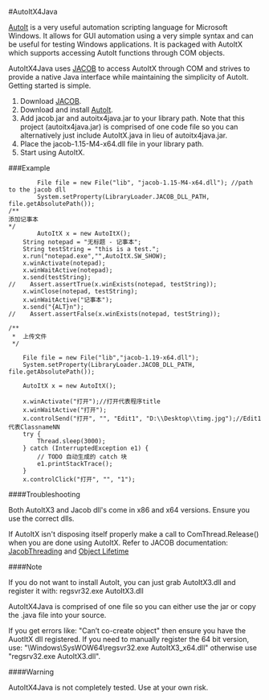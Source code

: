 #AutoItX4Java

[AutoIt](http://www.autoitscript.com/autoit3/index.shtml) is a very useful automation scripting language for Microsoft Windows. It allows for GUI automation using a very simple syntax and can be useful for testing Windows applications. It is packaged with AutoItX which supports accessing AutoIt functions through COM objects.

AutoItX4Java uses [JACOB](http://sourceforge.net/projects/jacob-project/) to access AutoItX through COM and strives to provide a native Java interface while maintaining the simplicity of AutoIt. Getting started is simple.

1. Download [JACOB](http://sourceforge.net/projects/jacob-project/).
2. Download and install [AutoIt](http://www.autoitscript.com/autoit3/index.shtml).
3. Add jacob.jar and autoitx4java.jar to your library path. Note that this project (autoitx4java.jar) is comprised of one code file so you can alternatively just include AutoItX.java in lieu of autoitx4java.jar.
4. Place the jacob-1.15-M4-x64.dll file in your library path.
5. Start using AutoItX. 

###Example
```
        File file = new File("lib", "jacob-1.15-M4-x64.dll"); //path to the jacob dll
        System.setProperty(LibraryLoader.JACOB_DLL_PATH, file.getAbsolutePath());
/**
添加记事本
*/
        AutoItX x = new AutoItX();
    String notepad = "无标题 - 记事本";
    String testString = "this is a test.";
    x.run("notepad.exe","",AutoItX.SW_SHOW);
    x.winActivate(notepad);
    x.winWaitActive(notepad);
    x.send(testString);
//    Assert.assertTrue(x.winExists(notepad, testString));
    x.winClose(notepad, testString);
    x.winWaitActive("记事本");
    x.send("{ALT}n");
//    Assert.assertFalse(x.winExists(notepad, testString));

/**
 * 	上传文件
 */

	File file = new File("lib","jacob-1.19-x64.dll");
	System.setProperty(LibraryLoader.JACOB_DLL_PATH, file.getAbsolutePath());
	
    AutoItX x = new AutoItX();

    x.winActivate("打开");//打开代表程序title
    x.winWaitActive("打开");
    x.controlSend("打开", "", "Edit1", "D:\\Desktop\\timg.jpg");//Edit1代表ClassnameNN
    try {
		Thread.sleep(3000);
	} catch (InterruptedException e1) {
		// TODO 自动生成的 catch 块
		e1.printStackTrace();
	}
    x.controlClick("打开", "", "1");

```

####Troubleshooting

Both AutoItX3 and Jacob dll's come in x86 and x64 versions. Ensure you use the correct dlls.

If AutoItX isn't disposing itself properly make a call to ComThread.Release() when you are done using AutoItX.
Refer to JACOB documentation: [JacobThreading](http://danadler.com/jacob/JacobThreading.html) and [Object Lifetime](http://danadler.com/jacob/JacobComLifetime.html)

####Note 

If you do not want to install AutoIt, you can just grab AutoItX3.dll and register it with: regsvr32.exe AutoItX3.dll

AutoItX4Java is comprised of one file so you can either use the jar or copy the .java file into your source.

If you get errors like: "Can’t co-create object" then ensure you have the AuotItX dll registered. If you need to manually register the 64 bit version, use: "\Windows\SysWOW64\regsvr32.exe AutoItX3_x64.dll" otherwise use "regsrv32.exe AutoItX3.dll".

####Warning

AutoItX4Java is not completely tested. Use at your own risk. 
